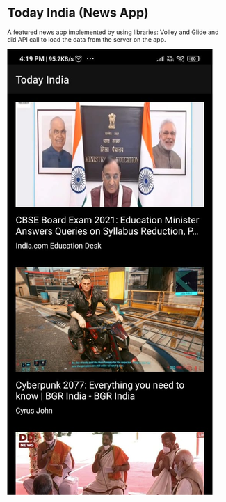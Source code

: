 # Today India (News App)
A featured news app implemented by using libraries: Volley and Glide and did API call to load the data from the server on the app.

![](https://github.com/kartik0406/Today-India-News-App-/blob/main/img1.jpeg)
